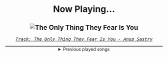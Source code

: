 <div align="center"> 
<h1>Now Playing...</h1>

![The Only Thing They Fear Is You](https://i.scdn.co/image/ab67616d00001e028c3d138dde9f774610c8f6ec)
--
_<samp><a href="https://open.spotify.com/track/3EsNTobogPrHXWTqDEoLB3">Track: The Only Thing They Fear Is You - Anup Sastry</a></samp>_

<div style="border: 1px #4B5054 solid"></div>
<details>
  <summary>
    Previous played songs
  </summary>
  <table>
    <thead>
      <tr>
        <th>
          Artist
        </th>
        <th>
          Song
        </th>
        <th>
          Link
        </th>
      </tr>
    </thead>
    <tbody>
      <tr><td>Anup Sastry</td><td>The Only Thing They Fear Is You</td><td><a href="https://open.spotify.com/track/3EsNTobogPrHXWTqDEoLB3">https://open.spotify.com/track/3EsNTobogPrHXWTqDEoLB3</a></td></tr><tr><td>The Algorithm</td><td>shellcode</td><td><a href="https://open.spotify.com/track/3W6Us1kkmBtl1Y9j5JxOYK">https://open.spotify.com/track/3W6Us1kkmBtl1Y9j5JxOYK</a></td></tr><tr><td>The Algorithm</td><td>shellcode</td><td><a href="https://open.spotify.com/track/3W6Us1kkmBtl1Y9j5JxOYK">https://open.spotify.com/track/3W6Us1kkmBtl1Y9j5JxOYK</a></td></tr><tr><td>Volkor X</td><td>This Is Our Planet Now</td><td><a href="https://open.spotify.com/track/3OZ1LaZgPDnJIQfQcSSI26">https://open.spotify.com/track/3OZ1LaZgPDnJIQfQcSSI26</a></td></tr><tr><td>Danger</td><td>22:41</td><td><a href="https://open.spotify.com/track/1wvwpqp33lJ90fMOZ9odG3">https://open.spotify.com/track/1wvwpqp33lJ90fMOZ9odG3</a></td></tr><tr><td>Walking Across Jupiter</td><td>Right To Life</td><td><a href="https://open.spotify.com/track/0hmDtGpd8LZHjPNz1miEuv">https://open.spotify.com/track/0hmDtGpd8LZHjPNz1miEuv</a></td></tr><tr><td>Walking Across Jupiter</td><td>Right To Life</td><td><a href="https://open.spotify.com/track/0hmDtGpd8LZHjPNz1miEuv">https://open.spotify.com/track/0hmDtGpd8LZHjPNz1miEuv</a></td></tr><tr><td>Anup Sastry</td><td>Origin</td><td><a href="https://open.spotify.com/track/3y6e7ZNKvfs61twVKCFt1G">https://open.spotify.com/track/3y6e7ZNKvfs61twVKCFt1G</a></td></tr><tr><td>Void Chapter</td><td>Irrational Anthem</td><td><a href="https://open.spotify.com/track/6uDmKbDuASH6oGiavKVZMj">https://open.spotify.com/track/6uDmKbDuASH6oGiavKVZMj</a></td></tr><tr><td>The Algorithm</td><td>Protocols</td><td><a href="https://open.spotify.com/track/7H8H1rMrwYfad8PjGTJDdg">https://open.spotify.com/track/7H8H1rMrwYfad8PjGTJDdg</a></td></tr><tr><td>Northlane</td><td>Clockwork - Instrumental</td><td><a href="https://open.spotify.com/track/4VndIdjVBWz7BoV3npp5Le">https://open.spotify.com/track/4VndIdjVBWz7BoV3npp5Le</a></td></tr><tr><td>Northlane</td><td>Clockwork - Instrumental</td><td><a href="https://open.spotify.com/track/4VndIdjVBWz7BoV3npp5Le">https://open.spotify.com/track/4VndIdjVBWz7BoV3npp5Le</a></td></tr><tr><td>Volkor X</td><td>Run Away - The Algorithm Remix</td><td><a href="https://open.spotify.com/track/3ENRjw05RDPGPkHJg4ZnWg">https://open.spotify.com/track/3ENRjw05RDPGPkHJg4ZnWg</a></td></tr><tr><td>Unprocessed</td><td>Exeunt</td><td><a href="https://open.spotify.com/track/5lgx0eNZa3erc3bDdn9PAO">https://open.spotify.com/track/5lgx0eNZa3erc3bDdn9PAO</a></td></tr><tr><td>Zardonic</td><td>Pure Power (Instrumental Mix)</td><td><a href="https://open.spotify.com/track/3vcwVHx4ts3txmqxnex1i3">https://open.spotify.com/track/3vcwVHx4ts3txmqxnex1i3</a></td></tr><tr><td>The Algorithm</td><td>Object Resurrection</td><td><a href="https://open.spotify.com/track/5EFKoFj0EhSTVz8d2xNTdb">https://open.spotify.com/track/5EFKoFj0EhSTVz8d2xNTdb</a></td></tr><tr><td>STARSET</td><td>Monster</td><td><a href="https://open.spotify.com/track/0criiQKIY1hyU0lRbVhZ8L">https://open.spotify.com/track/0criiQKIY1hyU0lRbVhZ8L</a></td></tr><tr><td>THE DEFECT</td><td>DEFIANCE</td><td><a href="https://open.spotify.com/track/18Jrd0i4ZPttrH2XwDI3UX">https://open.spotify.com/track/18Jrd0i4ZPttrH2XwDI3UX</a></td></tr><tr><td>HIGHSOCIETY</td><td>Night Ride</td><td><a href="https://open.spotify.com/track/739LXX19KgfZHz5noiW57U">https://open.spotify.com/track/739LXX19KgfZHz5noiW57U</a></td></tr><tr><td>Nitroverts</td><td>Countdown</td><td><a href="https://open.spotify.com/track/3ptwNwIz3rL4gmiClcduGY">https://open.spotify.com/track/3ptwNwIz3rL4gmiClcduGY</a></td></tr>
    </tbody>
  </table>
</details>

</div>
